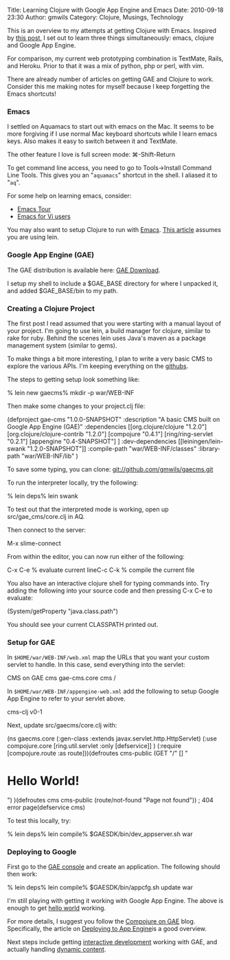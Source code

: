 Title: Learning Clojure with Google App Engine and Emacs
Date: 2010-09-18 23:30
Author: gmwils
Category: Clojure, Musings, Technology

This is an overview to my attempts at getting Clojure with Emacs.
Inspired by [this post][], I set out to learn three things
simultaneously: emacs, clojure and Google App Engine.

</p>

For comparison, my current web prototyping combination is TextMate,
Rails, and Heroku. Prior to that it was a mix of python, php or perl,
with vim.

</p>

There are already number of articles on getting GAE and Clojure to work.
Consider this me making notes for myself because I keep forgetting the
Emacs shortcuts!

</p>

### Emacs

</p>

I settled on Aquamacs to start out with emacs on the Mac. It seems to be
more forgiving if I use normal Mac keyboard shortcuts while I learn
emacs keys. Also makes it easy to switch between it and TextMate.

</p>

The other feature I love is full screen mode: ⌘-Shift-Return

</p>

To get command line access, you need to go to Tools-\>Install Command
Line Tools. This gives you an "`aquamacs`" shortcut in the shell. I
aliased it to "`aq`".

</p>

For some help on learning emacs, consider:

</p>

-   [Emacs Tour][]
-   [Emacs for Vi users][]

</p>

You may also want to setup Clojure to run with [Emacs][]. [This
article][Emacs] assumes you are using lein.

</p>

### Google App Engine (GAE)

</p>

The GAE distribution is available here: [GAE Download][].

</p>

I setup my shell to include a $GAE\_BASE directory for where I unpacked
it, and added $GAE\_BASE/bin to my path.

</p>

### Creating a Clojure Project

</p>

The first post I read assumed that you were starting with a manual
layout of your project. I'm going to use lein, a build manager for
clojure, similar to rake for ruby. Behind the scenes lein uses Java's
maven as a package management system (similar to gems).

</p>

To make things a bit more interesting, I plan to write a very basic CMS
to explore the various APIs. I'm keeping everything on the [githubs][].

</p>

The steps to getting setup look something like:

</p>
<p>
    % lein new gaecms% mkdir -p war/WEB-INF

</p>

Then make some changes to your project.clj file:

</p>

<p>
    (defproject gae-cms "1.0.0-SNAPSHOT"  :description "A basic CMS built on Google App Engine (GAE)"  :dependencies [[org.clojure/clojure "1.2.0"]       [org.clojure/clojure-contrib "1.2.0"]        [compojure "0.4.1"]      [ring/ring-servlet "0.2.1"]      [appengine "0.4-SNAPSHOT"]       ]  :dev-dependencies [[leiningen/lein-swank "1.2.0-SNAPSHOT"]]  :compile-path "war/WEB-INF/classes"  :library-path "war/WEB-INF/lib"  )

</p>

To save some typing, you can clone:
[git://github.com/gmwils/gaecms.git][githubs]

</p>

To run the interpreter locally, try the following:

</p>
<p>
    % lein deps% lein swank

</p>

To test out that the interpreted mode is working, open up
src/gae\_cms/core.clj in AQ.

Then connect to the server:

</p>

<p>
    M-x slime-connect

</p>

From within the editor, you can now run either of the following:

</p>
<p>
    C-x C-e    % evaluate current lineC-c C-k    % compile the current file

</p>

You also have an interactive clojure shell for typing commands into. Try
adding the following into your source code and then pressing C-x C-e to
evaluate:

</p>

<p>
    (System/getProperty "java.class.path")

</p>

You should see your current CLASSPATH printed out.

</p>

### Setup for GAE

</p>

In `$HOME/war/WEB-INF/web.xml` map the URLs that you want your custom
servlet to handle. In this case, send everything into the servlet:

</p>

<p>
    <?xml version="1.0" encoding="ISO-8859-1"?><web-app    xmlns="http://java.sun.com/xml/ns/javaee"    xmlns:xsi="http://www.w3.org/2001/XMLSchema-instance"   xsi:schemaLocation="http://java.sun.com/xml/ns/javaee http://java.sun.com/xml/ns/javaee/web-app_2_5.xsd"   version="2.5">   <display-name>CMS on GAE</display-name>    <servlet>    <servlet-name>cms</servlet-name>    <servlet-class>gae-cms.core</servlet-class>  </servlet>  <servlet-mapping>    <servlet-name>cms</servlet-name>    <url-pattern>/</url-pattern>  </servlet-mapping></web-app>

</p>

In `$HOME/war/WEB-INF/appengine-web.xml` add the following to setup
Google App Engine to refer to your servlet above.

</p>

<p>
    <appengine-web-app xmlns="http://appengine.google.com/ns/1.0">  <application>cms-clj</application>  <!-- GAE app id for your app -->  <version>v0-1</version>  <!-- Arbritrary Version Id --></appengine-web-app>

</p>

Next, update src/gaecms/core.clj with:

</p>

<p>
    (ns gaecms.core  (:gen-class :extends javax.servlet.http.HttpServlet)  (:use   compojure.core   [ring.util.servlet :only [defservice]]   )        (:require [compojure.route :as route]))(defroutes cms-public  (GET "/" [] "<html><title>GAE CMS</title><body><h1>Hello World!</h1></body>")  )(defroutes cms  cms-public  (route/not-found "Page not found")) ; 404 error page(defservice cms)

</p>

To test this locally, try:

</p>
<p>
    % lein deps% lein compile% $GAESDK/bin/dev_appserver.sh war

</p>

### Deploying to Google

</p>

First go to the [GAE console][] and create an application. The following
should then work:

</p>

<p>
    % lein deps% lein compile% $GAESDK/bin/appcfg.sh update war

</p>

I'm still playing with getting it working with Google App Engine. The
above is enough to get [hello world][] working.

</p>

For more details, I suggest you follow the [Compojure on GAE][] blog.
Specifically, the article on [Deploying to App Engine][]is a good
overview.

</p>

Next steps include getting [interactive development][] working with GAE,
and actually handling [dynamic content][].

</p>

  [this post]: http://www.hackers-with-attitude.com/2009/08/intertactive-programming-with-clojure.html
  [Emacs Tour]: http://www.gnu.org/software/emacs/tour/
  [Emacs for Vi users]: http://www.elmindreda.org/emacs.html
  [Emacs]: http://riddell.us/ClojureSwankLeiningenWithEmacsOnLinux.html
  [GAE Download]: http://code.google.com/appengine/downloads.html
  [githubs]: http://github.com/gmwils/gaecms
  [GAE console]: https://appengine.google.com/
  [hello world]: http://cms-clj.appspot.com/
  [Compojure on GAE]: http://compojureongae.posterous.com
  [Deploying to App Engine]: http://compojureongae.posterous.com/deploying-to-app-engine
  [interactive development]: http://compojureongae.posterous.com/getting-interactive-development-to-work-again
  [dynamic content]: http://compojureongae.posterous.com/accessing-the-app-engine-datastore
